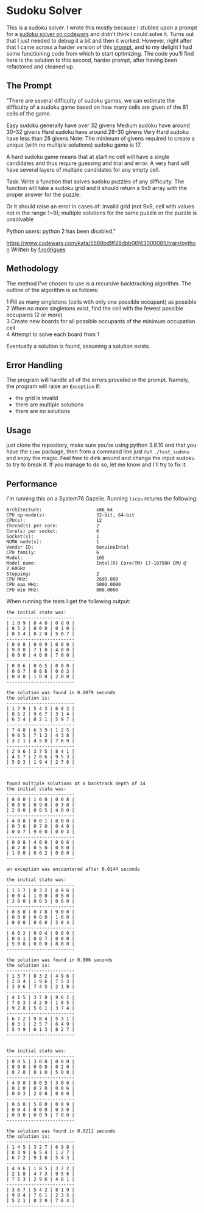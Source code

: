 # Sudoku Solver

This is a sudoku solver. I wrote this mostly because I stubled upon a prompt for a [sudoku solver on codewars](https://www.codewars.com/kata/55171d87236c880cea0004c6/train/python) and didn't think I could solve it. Turns out that I just needed to debug it a bit and then it worked. However, right after that I came across a harder version of this [prompt](https://www.codewars.com/kata/5588bd9f28dbb06f43000085/train/python), and to my delight I had some functioning code from which to start optimizing. The code you'll find here is the solution to this second, harder prompt, after having been refactored and cleaned up.

## The Prompt

"There are several difficulty of sudoku games, we can estimate the difficulty of a sudoku game based on how many cells are given of the 81 cells of the game.

Easy sudoku generally have over 32 givens
Medium sudoku have around 30–32 givens
Hard sudoku have around 28–30 givens
Very Hard sudoku have less than 28 givens
Note: The minimum of givens required to create a unique (with no multiple solutions) sudoku game is 17.

A hard sudoku game means that at start no cell will have a single candidates and thus require guessing and trial and error. A very hard will have several layers of multiple candidates for any empty cell.

Task:
Write a function that solves sudoku puzzles of any difficulty. The function will take a sudoku grid and it should return a 9x9 array with the proper answer for the puzzle.

Or it should raise an error in cases of: invalid grid (not 9x9, cell with values not in the range 1~9); multiple solutions for the same puzzle or the puzzle is unsolvable

Python users: python 2 has been disabled."

https://www.codewars.com/kata/5588bd9f28dbb06f43000085/train/python
Written by [f.rodrigues](https://www.codewars.com/users/f.rodrigues)

## Methodology

The method I've chosen to use is a recursive backtracking algorithm. The outline of the algorithm is as follows:

1 Fill as many singletons (cells with only one possible occupant) as possible   
2 When no more singletons exist, find the cell with the fewest possible occupants (2 or more)  
3 Create new boards for all possible occupants of the minimum occupation cell  
4 Attempt to solve each board from 1   

Eventually a solution is found, assuming a solution exists.

## Error Handling

The program will handle all of the errors provided in the prompt. Namely, the program will raise an `Exception` if:

- the grid is invalid
- there are multiple solutions
- there are no solutions

## Usage

just clone the repository, make sure you're using python 3.8.10 and that you have the `time` package, then from a command line just run
`./test_sudoku`
and enjoy the magic. Feel free to dink around and change the input sudoku to try to break it. If you manage to do so, let me know and I'll try to fix it.

## Performance

I'm running this on a System76 Gazelle. Running `lscpu` returns the following:
```
Architecture:                    x86_64
CPU op-mode(s):                  32-bit, 64-bit
CPU(s):                          12
Thread(s) per core:              2
Core(s) per socket:              6
Socket(s):                       1
NUMA node(s):                    1
Vendor ID:                       GenuineIntel
CPU family:                      6
Model:                           165
Model name:                      Intel(R) Core(TM) i7-10750H CPU @ 2.60GHz
Stepping:                        2
CPU MHz:                         2600.000
CPU max MHz:                     5000.0000
CPU min MHz:                     800.0000
```

When running the tests I get the following output:

```
the initial state was:
-------------------------
| 1 0 9 | 0 4 0 | 0 8 0 |
| 0 5 2 | 0 0 0 | 0 1 0 |
| 0 3 4 | 0 2 0 | 5 0 7 |
-------------------------
| 0 0 8 | 0 0 9 | 0 0 0 |
| 9 0 0 | 7 1 0 | 4 0 0 |
| 0 0 0 | 4 0 0 | 7 0 0 |
-------------------------
| 0 0 6 | 0 0 5 | 0 0 0 |
| 0 0 7 | 0 8 6 | 0 0 3 |
| 0 0 0 | 1 0 0 | 2 0 0 |
-------------------------

the solution was found in 0.0079 seconds
the solution is:
-------------------------
| 1 7 9 | 5 4 3 | 6 8 2 |
| 8 5 2 | 9 6 7 | 3 1 4 |
| 6 3 4 | 8 2 1 | 5 9 7 |
-------------------------
| 7 4 8 | 6 3 9 | 1 2 5 |
| 9 6 5 | 7 1 2 | 4 3 8 |
| 3 2 1 | 4 5 8 | 7 6 9 |
-------------------------
| 2 9 6 | 3 7 5 | 8 4 1 |
| 4 1 7 | 2 8 6 | 9 5 3 |
| 5 8 3 | 1 9 4 | 2 7 6 |
-------------------------


found multiple solutions at a backtrack depth of 14
the initial state was:
-------------------------
| 0 0 0 | 1 0 0 | 0 0 8 |
| 0 8 0 | 0 9 0 | 0 3 0 |
| 2 0 0 | 0 0 5 | 4 0 0 |
-------------------------
| 4 0 0 | 0 0 1 | 8 0 0 |
| 0 3 0 | 0 7 0 | 0 4 0 |
| 0 0 7 | 9 0 0 | 0 0 3 |
-------------------------
| 0 0 8 | 4 0 0 | 0 0 6 |
| 0 2 0 | 0 5 0 | 0 8 0 |
| 1 0 0 | 0 0 2 | 0 0 0 |
-------------------------

an exception was encountered after 0.0144 seconds

the initial state was:
-------------------------
| 1 5 7 | 8 3 2 | 4 9 6 |
| 0 0 4 | 1 0 0 | 0 5 0 |
| 3 0 0 | 0 0 5 | 0 0 0 |
-------------------------
| 0 0 0 | 0 7 8 | 9 0 0 |
| 0 0 0 | 0 0 0 | 1 0 0 |
| 0 0 0 | 0 6 0 | 3 0 4 |
-------------------------
| 6 0 2 | 0 0 4 | 0 0 0 |
| 0 0 1 | 0 0 7 | 0 0 0 |
| 5 0 0 | 0 0 0 | 8 0 0 |
-------------------------

the solution was found in 0.006 seconds
the solution is:
-------------------------
| 1 5 7 | 8 3 2 | 4 9 6 |
| 2 8 4 | 1 9 6 | 7 5 3 |
| 3 9 6 | 7 4 5 | 2 1 8 |
-------------------------
| 4 1 5 | 3 7 8 | 9 6 2 |
| 7 6 3 | 4 2 9 | 1 8 5 |
| 9 2 8 | 5 6 1 | 3 7 4 |
-------------------------
| 6 7 2 | 9 8 4 | 5 3 1 |
| 8 3 1 | 2 5 7 | 6 4 9 |
| 5 4 9 | 6 1 3 | 8 2 7 |
-------------------------


the initial state was:
-------------------------
| 0 0 5 | 3 0 0 | 0 0 0 |
| 8 0 0 | 0 0 0 | 0 2 0 |
| 0 7 0 | 0 1 0 | 5 0 0 |
-------------------------
| 4 0 0 | 0 0 5 | 3 0 0 |
| 0 1 0 | 0 7 0 | 0 0 6 |
| 0 0 3 | 2 0 0 | 0 8 0 |
-------------------------
| 0 6 0 | 5 0 0 | 0 0 9 |
| 0 0 4 | 0 0 0 | 0 3 0 |
| 0 0 0 | 0 0 9 | 7 0 0 |
-------------------------

the solution was found in 0.0211 seconds
the solution is:
-------------------------
| 1 4 5 | 3 2 7 | 6 9 8 |
| 8 3 9 | 6 5 4 | 1 2 7 |
| 6 7 2 | 9 1 8 | 5 4 3 |
-------------------------
| 4 9 6 | 1 8 5 | 3 7 2 |
| 2 1 8 | 4 7 3 | 9 5 6 |
| 7 5 3 | 2 9 6 | 4 8 1 |
-------------------------
| 3 6 7 | 5 4 2 | 8 1 9 |
| 9 8 4 | 7 6 1 | 2 3 5 |
| 5 2 1 | 8 3 9 | 7 6 4 |
-------------------------

```

